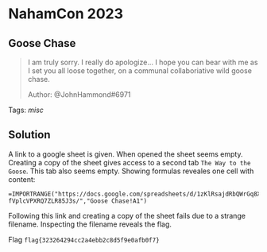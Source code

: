 # NahamCon 2023

## Goose Chase

> I am truly sorry. I really do apologize... I hope you can bear with me as I set you all loose together, on a communal collaboriative wild goose chase.
>
>  Author: @JohnHammond#6971
>

Tags: _misc_

## Solution
A link to a google sheet is given. When opened the sheet seems empty. Creating a copy of the sheet gives access to a second tab `The Way to the Goose`. This tab also seems empty. Showing formulas reveales one cell with content:

```
=IMPORTRANGE("https://docs.google.com/spreadsheets/d/1zKlRsajdRbQWrGq8XcsM0fC-fVplcVPXRQ7ZLR85J3s/","Goose Chase!A1")
```

Following this link and creating a copy of the sheet fails due to a strange filename. Inspecting the filename reveals the flag.

Flag `flag{323264294cc2a4ebb2c8d5f9e0afb0f7}`